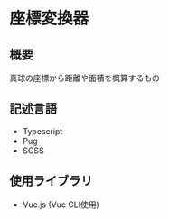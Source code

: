 # 座標変換器
## 概要
真球の座標から距離や面積を概算するもの

## 記述言語
- Typescript
- Pug
- SCSS

## 使用ライブラリ
- Vue.js (Vue CLI使用)
